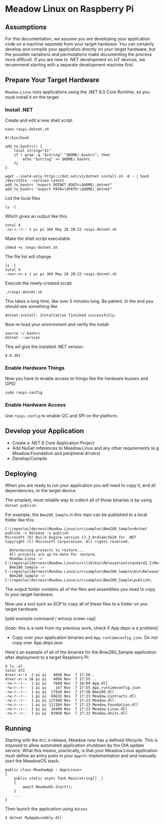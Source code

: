 # Meadow Linux on Raspberry Pi

## Assumptions

For this documentation, we assume you are developing your application code on a machine *separate* from your target hardware.  You can certainly develop and compile your application directly on your target hardware, but the possible variations and permutations make documenting the process more difficult. If you are new to .NET development on IoT devices, we recommend starting with a separate development machine first.

## Prepare Your Target Hardware

`Meadow.Linux` runs applications using the .NET 8.0 Core Runtime, so you must install it on the target.

### Install .NET

Create and edit a new shell script
```
nano raspi-dotnet.sh
```

```
#!/bin/bash

add_to_bashrc() {
    local string="$1"
    if ! grep -q "$string" "$HOME/.bashrc"; then
        echo "$string" >> $HOME/.bashrc
    fi
}

wget --inet4-only https://dot.net/v1/dotnet-install.sh -O - | bash /dev/stdin --version latest
add_to_bashrc "export DOTNET_ROOT=\$HOME/.dotnet"
add_to_bashrc "export PATH=\$PATH:\$HOME/.dotnet"
```

<ctrl-s><ctrl-x>

List the local files

```
ls -l
```
Which gives an output like this:
```
total 4
-rw-r--r-- 1 pi pi 364 May 28 20:22 raspi-dotnet.sh
```

Make the shell script executable

```
chmod +x raspi-dotnet.sh
```
The file list will change
```
ls -l
total 4
-rwxr-xr-x 1 pi pi 364 May 28 20:22 raspi-dotnet.sh
```

Execute the newly-created script

```
./raspi-dotnet.sh
```

This takes a long time, like over 5 minutes long.  Be patient.  In the end you should see something like

```
dotnet-install: Installation finished successfully.
```

Now re-load your environment and verify the install

```
source ~/.bashrc
dotnet --version
```
This wll give the installed .NET version.
```
8.0.301
```

### Enable Hardware Things

Now you have to enable access to things like the hardware busses and GPIO

```
sudo raspi-config
```

### Enable Hardware Access

Use `raspi-config` to enable I2C and SPI on the platform.

## Develop your Application

- Create a .NET 8 Core Application Project
- Add NuGet references to Meadow.Linux and any other requirements (e.g Meadow.Foundation and peripheral drivers)
- Develop/Compile 

## Deploying

When you are ready to run your application you will need to copy it, and all dependencies, to the target device.

The simplest, most reliable way to collect all of those binaries is by using `dotnet publish`.

For example, the `Bme280_Sample` in this repo can be published to a local folder like this:

```console
C:\repos\wilderness\Meadow.Linux\src\samples\Bme280_Sample>dotnet publish -c Release -o publish
Microsoft (R) Build Engine version 17.2.0+41abc5629 for .NET
Copyright (C) Microsoft Corporation. All rights reserved.

  Determining projects to restore...
  All projects are up-to-date for restore.
  Meadow.Linux -> C:\repos\wilderness\Meadow.Linux\src\lib\bin\Release\netstandard2.1\Meadow.Linux.dll
  Bme280_Sample -> C:\repos\wilderness\Meadow.Linux\src\samples\Bme280_Sample\bin\Release\net7.0\App.dll
  Bme280_Sample -> C:\repos\wilderness\Meadow.Linux\src\samples\Bme280_Sample\publish\
``` 

The output folder contains all of the files and assemblies you need to copy to your target hardware.

Now use a tool such as SCP to copy all of these files to a folder on you target hardware.

[add example command / winscp sceen cap]

[todo: this is a note from my previous work, check if App.deps is a problem]
- Copy over your application binaries and `App.runtimeconfig.json`.  Do *not* copy over App.deps.json

Here's an example of all of the binaries for the Bme280_Sample aaplication after deployment to a target Raspberry Pi:

```console
$ ls -al
total 472
drwxr-xr-x  2 pi pi   4096 Nov  7 17:56 .
drwxr-xr-x 16 pi pi   4096 Nov  7 17:55 ..
-rw-r--r--  1 pi pi   7680 Nov  7 18:09 App.dll
-rw-r--r--  1 pi pi    147 Nov  7 17:55 App.runtimeconfig.json
-rw-r--r--  1 pi pi  17920 Nov  7 17:58 Bme280.dll
-rw-r--r--  1 pi pi  69632 Nov  7 17:23 Meadow.Contracts.dll
-rw-r--r--  1 pi pi 127488 Nov  7 17:23 Meadow.dll
-rw-r--r--  1 pi pi 111104 Nov  7 17:23 Meadow.Foundation.dll
-rw-r--r--  1 pi pi  38400 Nov  7 17:23 Meadow.Linux.dll
-rw-r--r--  1 pi pi  83968 Nov  7 17:23 Meadow.Units.dll
```

## Running

Starting with the `RC1.0` release, Meadow now has a defined lifecycle.  This is imposed to allow automated application shutdown by the OtA update service. What this means, practically, is that your Meadow.Linux application must define an entry point in your `App<T>` implementation and and manually start the MeadowOS stack.

```console
public class MeadowApp : App<Linux>
{
    public static async Task Main(string[] _)
    {
        await MeadowOS.Start();
    }
    ...
}
```

Then launch the application using `dotnet`

```console
$ dotnet MyAppAssembly.dll
```
 